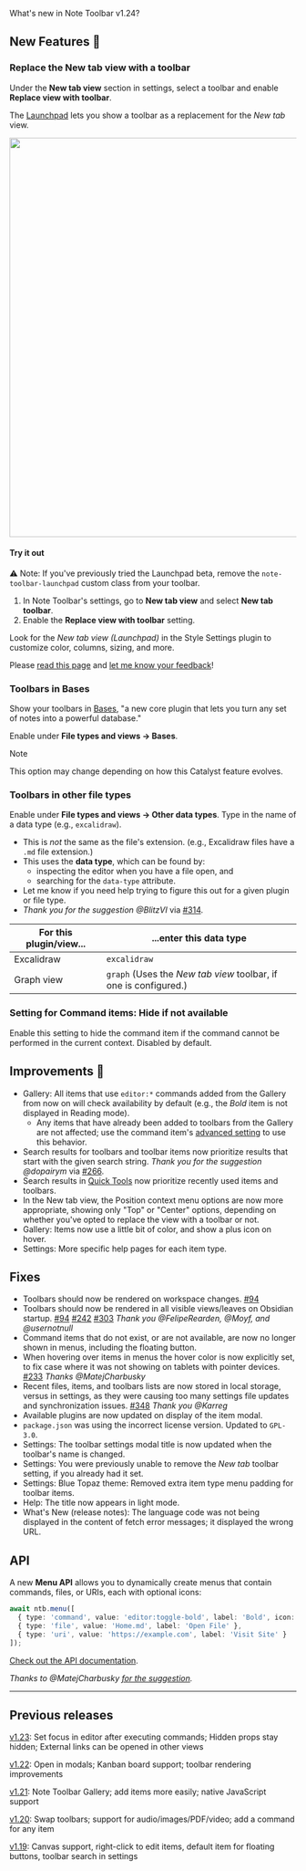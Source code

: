 What's new in Note Toolbar v1.24?

## New Features 🎉

### Replace the New tab view with a toolbar

Under the **New tab view** section in settings, select a toolbar and enable **Replace view with toolbar**.

The [Launchpad](https://github.com/chrisgurney/obsidian-note-toolbar/wiki/New-tab-view) lets you show a toolbar as a replacement for the _New tab_ view.

<img src="https://github.com/user-attachments/assets/832e128a-b8ad-42be-bd2d-66f6a3ccb345" width="700"/>

#### Try it out

⚠️ Note: If you've previously tried the Launchpad beta, remove the `note-toolbar-launchpad` custom class from your toolbar.

1. In Note Toolbar's settings, go to **New tab view** and select **New tab toolbar**.
2. Enable the **Replace view with toolbar** setting.

Look for the _New tab view (Launchpad)_ in the Style Settings plugin to customize color, columns, sizing, and more.

Please [read this page](https://github.com/chrisgurney/obsidian-note-toolbar/wiki/New-tab-view) and [let me know your feedback](https://github.com/chrisgurney/obsidian-note-toolbar/discussions/341)!

### Toolbars in Bases

Show your toolbars in [Bases](https://help.obsidian.md/bases), "a new core plugin that lets you turn any set of notes into a powerful database."

Enable under **File types and views → Bases**.

> [!note]
> This option may change depending on how this Catalyst feature evolves. 

### Toolbars in other file types

Enable under **File types and views → Other data types**. Type in the name of a data type (e.g., `excalidraw`).

- This is _not_ the same as the file's extension. (e.g., Excalidraw files have a `.md` file extension.)
- This uses the **data type**, which can be found by:
  - inspecting the editor when you have a file open, and
  - searching for the `data-type` attribute.
- Let me know if you need help trying to figure this out for a given plugin or file type. 
- _Thank you for the suggestion @BlitzVI_ via [#314](https://github.com/chrisgurney/obsidian-note-toolbar/discussions/314).

| For this plugin/view... | ...enter this data type |
| --- | --- |
| Excalidraw | `excalidraw` |
| Graph view | `graph` (Uses the _New tab view_ toolbar, if one is configured.) |

### Setting for Command items: Hide if not available

Enable this setting to hide the command item if the command cannot be performed in the current context. Disabled by default.

## Improvements 🚀

- Gallery: All items that use `editor:*` commands added from the Gallery from now on will check availability by default (e.g., the _Bold_ item is not displayed in Reading mode).
  - Any items that have already been added to toolbars from the Gallery are not affected; use the command item's [advanced setting](https://github.com/chrisgurney/obsidian-note-toolbar/wiki/Command-items#hide-if-not-available) to use this behavior.
- Search results for toolbars and toolbar items now prioritize results that start with the given search string. _Thank you for the suggestion @dopairym_ via [#266](https://github.com/chrisgurney/obsidian-note-toolbar/discussions/266).
- Search results in [Quick Tools](https://github.com/chrisgurney/obsidian-note-toolbar/wiki/Quick-Tools) now prioritize recently used items and toolbars.
- In the New tab view, the Position context menu options are now more appropriate, showing only "Top" or "Center" options, depending on whether you've opted to replace the view with a toolbar or not.
- Gallery: Items now use a little bit of color, and show a plus icon on hover.
- Settings: More specific help pages for each item type.

## Fixes

- Toolbars should now be rendered on workspace changes. [#94](https://github.com/chrisgurney/obsidian-note-toolbar/issues/94)
- Toolbars should now be rendered in all visible views/leaves on Obsidian startup. [#94](https://github.com/chrisgurney/obsidian-note-toolbar/issues/94) [#242](https://github.com/chrisgurney/obsidian-note-toolbar/issues/242) [#303](https://github.com/chrisgurney/obsidian-note-toolbar/issues/303) _Thank you @FelipeRearden, @Moyf, and @usernotnull_
- Command items that do not exist, or are not available, are now no longer shown in menus, including the floating button.
- When hovering over items in menus the hover color is now explicitly set, to fix case where it was not showing on tablets with pointer devices. [#233](https://github.com/chrisgurney/obsidian-note-toolbar/discussions/233#discussioncomment-13574855) _Thanks @MatejCharbusky_ 
- Recent files, items, and toolbars lists are now stored in local storage, versus in settings, as they were causing too many settings file updates and synchronization issues. [#348](https://github.com/chrisgurney/obsidian-note-toolbar/issues/348) _Thank you @Karreg_
- Available plugins are now updated on display of the item modal.
- `package.json` was using the incorrect license version. Updated to `GPL-3.0`.
- Settings: The toolbar settings modal title is now updated when the toolbar's name is changed.
- Settings: You were previously unable to remove the _New tab_ toolbar setting, if you already had it set.
- Settings: Blue Topaz theme: Removed extra item type menu padding for toolbar items.
- Help: The title now appears in light mode.
- What's New (release notes): The language code was not being displayed in the content of fetch error messages; it displayed the wrong URL.

## API

A new **Menu API** allows you to dynamically create menus that contain commands, files, or URIs, each with optional icons:

```ts
await ntb.menu([
  { type: 'command', value: 'editor:toggle-bold', label: 'Bold', icon: 'bold' },
  { type: 'file', value: 'Home.md', label: 'Open File' },
  { type: 'uri', value: 'https://example.com', label: 'Visit Site' }
]);
```

[Check out the API documentation](https://github.com/chrisgurney/obsidian-note-toolbar/wiki/Note-Toolbar-API#menu).

_Thanks to @MatejCharbusky [for the suggestion](https://github.com/chrisgurney/obsidian-note-toolbar/discussions/233#discussioncomment-13522794)._

---

## Previous releases

[v1.23](https://github.com/chrisgurney/obsidian-note-toolbar/blob/master/docs/releases/en/1.23.md): Set focus in editor after executing commands; Hidden props stay hidden; External links can be opened in other views

[v1.22](https://github.com/chrisgurney/obsidian-note-toolbar/blob/master/docs/releases/en/1.22.md): Open in modals; Kanban board support; toolbar rendering improvements

[v1.21](https://github.com/chrisgurney/obsidian-note-toolbar/releases/tag/1.21.1): Note Toolbar Gallery; add items more easily; native JavaScript support 

[v1.20](https://github.com/chrisgurney/obsidian-note-toolbar/releases/tag/1.20.0): Swap toolbars; support for audio/images/PDF/video; add a command for any item

[v1.19](https://github.com/chrisgurney/obsidian-note-toolbar/releases/tag/1.19.1): Canvas support, right-click to edit items, default item for floating buttons, toolbar search in settings